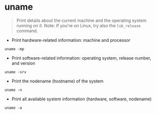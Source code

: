 # uname

> Print details about the current machine and the operating system running on it.
> Note: If you're on Linux, try also the `lsb_release` command.

- Print hardware-related information: machine and processor

`uname -mp`

- Print software-related information: operating system, release number, and version

`uname -srv`

- Print the nodename (hostname) of the system

`uname -n`

- Print all available system information (hardware, software, nodename)

`uname -a`
